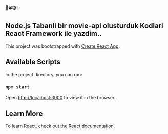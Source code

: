🎥📽🎬✨
## Node.js Tabanli bir movie-api olusturduk Kodlari React Framework ile yazdim..
This project was bootstrapped with [Create React App](https://github.com/facebook/create-react-app).

## Available Scripts

In the project directory, you can run:

### `npm start`
Open [http://localhost:3000](http://localhost:3000) to view it in the browser.

## Learn More

To learn React, check out the [React documentation](https://reactjs.org/).
